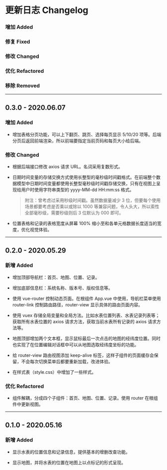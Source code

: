 # 更新日志 Changelog

### 增加 Added

### 修复 Fixed

### 修改 Changed

### 优化 Refactored

### 移除 Removed

---

## 0.3.0 - 2020.06.07

### 增加 Added

- 增加表格分页功能，可以上下翻页、跳页、选择每页显示 5/10/20 项等。后端分页后返回前端渲染，所以前端要指定当前页码和每页大小给后端。

### 修改 Changed

- 根据后端接口修改 axios 请求 URL。名词采用复数形式。

- 日期时间变量的存储交换方式使用长整型的毫秒级时间戳格式。在前端整个数据模型中日期时间变量都使用长整型毫秒级时间戳存储交换，只有在视图上呈现给用户时使用字符串类型的 yyyy-MM-dd HH:mm:ss 格式。

  > 附注：曾考虑过采用秒级时间戳。虽然数据量减少 3 位，但要每个使用场景都要考虑是否乘以或除以 1000 等兼容问题，令人头大，所以索性全部毫秒级，需要秒级则后 3 位默认为 000 即可。

- 位置表格和记录的表格宽度从屏幕 100% 缩小至和各单元格数据长度适当的宽度，优化视觉体验。

---

## 0.2.0 - 2020.05.29

### 新增 Added

- 增加顶部导航栏：首页、地图、位置、记录。

- 增加底部信息栏：系统名称、版本号、版权信息等。

- 使用 vue-router 控制动态页面。在根组件 App.vue 中使用，导航栏菜单使用 router-link 控制路由路径，router-view 显示具体的路由页面内容。

- 使用 vuex 存储全局变量和全局方法。比如水表位置列表、水表记录列表等；获取所有水表位置的 axios 请求方法，获取当前水表所有记录的 axios 请求方法等。

* 地图顶部增加两个文本框，显示鼠标最后一次点击的地图的经纬度位置。同时也实现了在位置编辑对话框中可以从地图选取经纬度坐标的功能。

* 给 router-view 路由视图添加 keep-alive 标签，这样子组件的页面缓存会保留，不会每次切换菜单后都要重新加载，改进体验。

- 在样式表（style.css）中增加了一些样式。

### 优化 Refactored

- 组件解耦，分成四个子组件：首页、地图、位置、记录。使用 router 在根组件中更新视图。

---

## 0.1.0 - 2020.05.16

### 新增 Added

- 显示水表的位置信息和记录信息，提供基本的增删改查功能。

- 显示地图，并将水表的位置在地图上以点标记的形式呈现。
